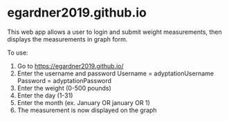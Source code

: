 # egardner2019.github.io

This web app allows a user to login and submit weight measurements, then displays the measurements in graph form.

To use:

1. Go to https://egardner2019.github.io/
2. Enter the username and password
    Username = adyptationUsername
    Password = adyptationPassword
3. Enter the weight (0-500 pounds)
4. Enter the day (1-31)
5. Enter the month (ex. January OR january OR 1)
6. The measurement is now displayed on the graph
